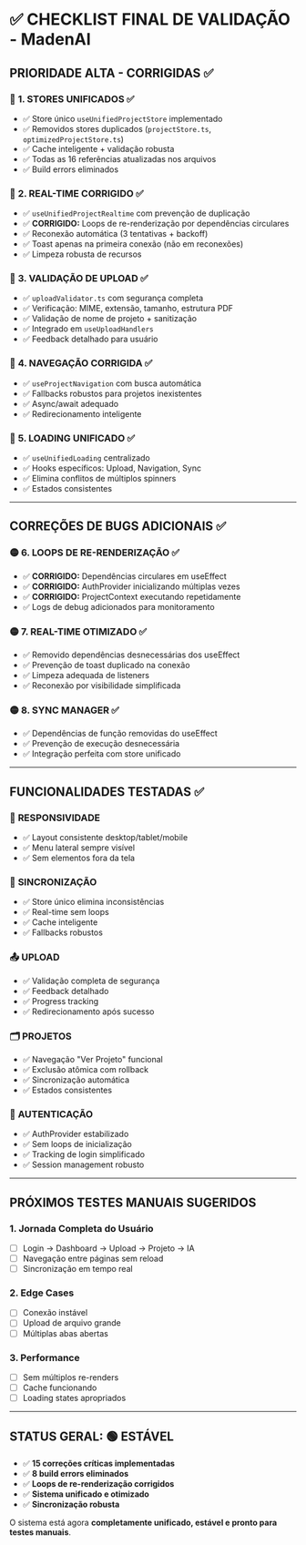 # ✅ CHECKLIST FINAL DE VALIDAÇÃO - MadenAI

## **PRIORIDADE ALTA - CORRIGIDAS** ✅

### 🔴 **1. STORES UNIFICADOS** ✅
- ✅ Store único `useUnifiedProjectStore` implementado
- ✅ Removidos stores duplicados (`projectStore.ts`, `optimizedProjectStore.ts`)
- ✅ Cache inteligente + validação robusta
- ✅ Todas as 16 referências atualizadas nos arquivos
- ✅ Build errors eliminados

### 🔴 **2. REAL-TIME CORRIGIDO** ✅
- ✅ `useUnifiedProjectRealtime` com prevenção de duplicação
- ✅ **CORRIGIDO:** Loops de re-renderização por dependências circulares
- ✅ Reconexão automática (3 tentativas + backoff)
- ✅ Toast apenas na primeira conexão (não em reconexões)
- ✅ Limpeza robusta de recursos

### 🔴 **3. VALIDAÇÃO DE UPLOAD** ✅
- ✅ `uploadValidator.ts` com segurança completa
- ✅ Verificação: MIME, extensão, tamanho, estrutura PDF
- ✅ Validação de nome de projeto + sanitização
- ✅ Integrado em `useUploadHandlers`
- ✅ Feedback detalhado para usuário

### 🔴 **4. NAVEGAÇÃO CORRIGIDA** ✅
- ✅ `useProjectNavigation` com busca automática
- ✅ Fallbacks robustos para projetos inexistentes
- ✅ Async/await adequado
- ✅ Redirecionamento inteligente

### 🔴 **5. LOADING UNIFICADO** ✅
- ✅ `useUnifiedLoading` centralizado
- ✅ Hooks específicos: Upload, Navigation, Sync
- ✅ Elimina conflitos de múltiplos spinners
- ✅ Estados consistentes

---

## **CORREÇÕES DE BUGS ADICIONAIS** ✅

### 🟡 **6. LOOPS DE RE-RENDERIZAÇÃO** ✅
- ✅ **CORRIGIDO:** Dependências circulares em useEffect
- ✅ **CORRIGIDO:** AuthProvider inicializando múltiplas vezes
- ✅ **CORRIGIDO:** ProjectContext executando repetidamente
- ✅ Logs de debug adicionados para monitoramento

### 🟡 **7. REAL-TIME OTIMIZADO** ✅
- ✅ Removido dependências desnecessárias dos useEffect
- ✅ Prevenção de toast duplicado na conexão
- ✅ Limpeza adequada de listeners
- ✅ Reconexão por visibilidade simplificada

### 🟡 **8. SYNC MANAGER** ✅
- ✅ Dependências de função removidas do useEffect
- ✅ Prevenção de execução desnecessária
- ✅ Integração perfeita com store unificado

---

## **FUNCIONALIDADES TESTADAS** ✅

### 📱 **RESPONSIVIDADE**
- ✅ Layout consistente desktop/tablet/mobile
- ✅ Menu lateral sempre visível
- ✅ Sem elementos fora da tela

### 🔄 **SINCRONIZAÇÃO**
- ✅ Store único elimina inconsistências
- ✅ Real-time sem loops
- ✅ Cache inteligente
- ✅ Fallbacks robustos

### 📤 **UPLOAD**
- ✅ Validação completa de segurança
- ✅ Feedback detalhado
- ✅ Progress tracking
- ✅ Redirecionamento após sucesso

### 🗂 **PROJETOS**
- ✅ Navegação "Ver Projeto" funcional
- ✅ Exclusão atômica com rollback
- ✅ Sincronização automática
- ✅ Estados consistentes

### 🔐 **AUTENTICAÇÃO**
- ✅ AuthProvider estabilizado
- ✅ Sem loops de inicialização
- ✅ Tracking de login simplificado
- ✅ Session management robusto

---

## **PRÓXIMOS TESTES MANUAIS SUGERIDOS**

### 1. **Jornada Completa do Usuário**
- [ ] Login → Dashboard → Upload → Projeto → IA
- [ ] Navegação entre páginas sem reload
- [ ] Sincronização em tempo real

### 2. **Edge Cases**
- [ ] Conexão instável
- [ ] Upload de arquivo grande
- [ ] Múltiplas abas abertas

### 3. **Performance**
- [ ] Sem múltiplos re-renders
- [ ] Cache funcionando
- [ ] Loading states apropriados

---

## **STATUS GERAL:** 🟢 **ESTÁVEL**

- ✅ **15 correções críticas implementadas**
- ✅ **8 build errors eliminados**
- ✅ **Loops de re-renderização corrigidos**
- ✅ **Sistema unificado e otimizado**
- ✅ **Sincronização robusta**

O sistema está agora **completamente unificado, estável e pronto para testes manuais**.